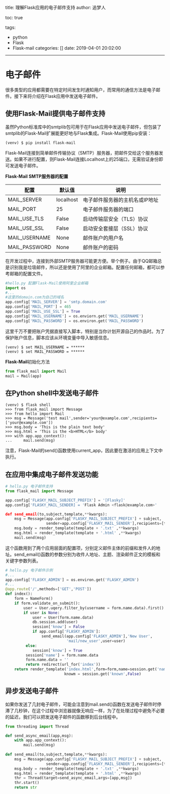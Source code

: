 title: 理解Flask应用的电子邮件支持
author: 追梦人

toc: true

tags:

  - python
  - Flask
  - Flask-mail
categories: []
date: 2019-04-01 20:02:00

---

# 电子邮件

很多类型的应用都需要在特定时间发生时通知用户，而常用的通信方法是电子邮件。接下来将介绍在Flask应用中发送电子邮件。

<!-- more -->

## 使用Flask-Mail提供电子邮件支持

虽然Python标准库中的smtplib包可用于在Flask应用中发送电子邮件，但包装了smtplib的Flask-Mail扩展能更好地与Flask集成。Flask-Mail使用pip安装：

```shell
(venv) $ pip install flask-mail
```

Flask-Mail连接到简单邮件传输协议（SMTP）服务器，把邮件交给这个服务器发送。如果不进行配置，则Flask-Mail连接Localhost上的25端口，无需验证身份即可发送电子邮件。

**Flask-Mail SMTP服务器的配置**

| 配置          | 默认值    | 说明                           |
| ------------- | --------- | ------------------------------ |
| MAIL_SERVER   | localhost | 电子邮件服务器的主机名或IP地址 |
| MAIL_PORT     | 25        | 电子邮件服务器的端口           |
| MAIL_USE_TLS  | False     | 启动传输层安全（TLS）协议      |
| MAIL_USE_SSL  | False     | 启动安全套接层（SSL）协议      |
| MAIL_USERNAME | None      | 邮件账户的用户名               |
| MAIL_PASSWORD | None      | 邮件账户的密码                 |

在开发过程中，连接到外部SMTP服务器可能更方便。举个例子。由于QQ邮箱总是识别我是垃圾邮件，所以还是使用了阿里的企业邮箱。配置任何邮箱，都可以参考邮箱的配置文件。

```python
#hello.py 配置Flask-Mail使用阿里企业邮箱
import os
#...
#这里的domain.com为自己的域名
app.config['MAIL_SERVER'] = 'smtp.domain.com'
app.config['MAIL_PORT'] = 465
app.config['MAIL_USE_SSL'] = True
app.config['MAIL_USERNAME'] = os.enviorn.get('MAIL_USERNAME')
app.config['MAIL_PASSWORD'] = os.environ.get('MAIL_PASSWORD')
```

这里千万不要把账户凭据直接写入脚本，特别是当你计划开源自己的作品时。为了保护账户信息，脚本应该从环境变量中导入敏感信息。

```shell
(venv) $ set MAIL_USERNAME = ******
(venv) $ set MAIL_PASSWORD = ******
```

**Flask-Mail**初始化方法

```python
from flask_mail import Mail
mail = Mail(app)
```

## 在Python shell中发送电子邮件

```shell
(venv) $ flask shell
>>> from flask_mail import Message
>>> from hello import Mail
>>> msg = Message('test mail',sender='your@example.com',recipients=['your@example.com'])
>>> msg.body = 'This is the plain text body'
>>> msg.html = 'This is the <b>HTML</b> body'
>>> with app.app_context():
...		mail.send(msg)
```

注意，Flask-Mail的send()函数使用current_app，因此要在激活的应用上下文中执行。

## 在应用中集成电子邮件发送功能

```python
# hello.py 电子邮件支持
from flask_mail import Message

app.config['FLASKY_MAIL_SUBJECT_PREFIX'] = '[Flasky]'
app.config['FLASKY_MAIL_SENDER] = 'Flask Admin <flask@example.com>'

def send_email(to,subject,template,**kwargs):
    msg = Message(app.config['FLASKY_MAIL_SUBJECT_PREFIX'] + subject,
                  sender=app.config['FLASKY_MAIL_SENDER'],recipients=[to])
    msg.body = render_template(template + '.txt' ,**kwargs)
    msg.html = render_template(template + '.html' ,**kwargs)
    mail.send(msg)
```

这个函数用到了两个应用层面的配置项，分别定义邮件主体的前缀和发件人的地址。send_email()函数的参数分别为收件人地址、主题、渲染邮件正文的模板和关键字参数列表。

```python
# hello.py 电子邮件示例
#...
app.config['FLASKY_ADMIN'] = os.environ.get('FLASKY_ADMIN')
#...
@app.route('/',methods=['GET','POST'])
def index():
    form = NameForm()
    if form.validate_on_submit():
        user = User.uqery.filter_by(username = form.name.data).first()
        if user is None:
            user = User(form.name.data)
            db.session.add(user)
            session['know'] = False
            if app.config['FLASKY_ADMIN']:
                send_email(app.config['FLASKY_ADMIN'],'New User',
                           'mail/new_user',user=user)
         else:
            session['know'] = True
         session['name'] = form.name.data
         form.name.data = ''
         return redirect(url_for('index'))
   	return render_template('index.html',form=form,name=session.get('name'),
                          knowm = session.get('known',False)
```

## 异步发送电子邮件

如果你发送了几封电子邮件，可能会注意到mail.send()函数在发送电子邮件时停滞了几秒钟，在这个过程中浏览器就像无响应一样，为了在处理过程中避免不必要的延迟，我们可以把发送电子邮件的函数移到后台线程中。

```python
from threading import Thread

def send_async_email(app,msg):
    with app.app_context():
        mail.send(msg)
        
def send_email(to,subject,template,**kwargs):
    msg = Message(app.config['FLASKY_MAIL_SUBJECT_PREFIX'] + subject,
                  sender=app.config['FLASKY_MAIL_SENDER'],recipients=[to])
    msg.body = render_template(template + '.txt' ,**kwargs)
    msg.html = render_template(template + '.html' ,**kwargs)
    thr = Thread(target=send_async_email,args=[app,msg])
    thr.start()
    return str
```

